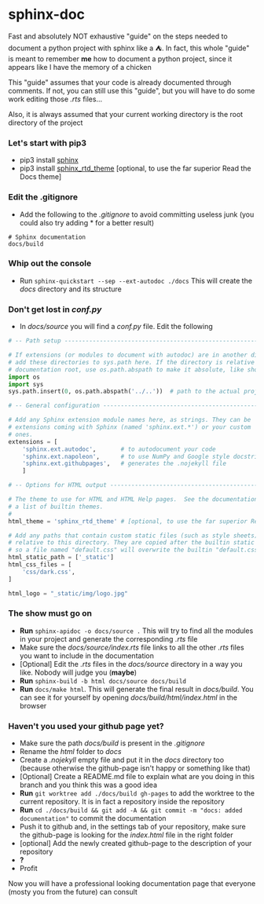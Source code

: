 
# sphinx-doc
Fast and absolutely NOT exhaustive "guide" on the steps needed to document a python project with sphinx like a :tent:. In fact, this whole "guide" is meant to remember **me** how to document a python project, since it appears like I have the memory of a chicken

This "guide" assumes that your code is already documented through comments. If not, you can still use this "guide", but you will have to do some work editing those _.rts_ files...

Also, it is always assumed that your current working directory is the root directory of the project

### Let's start with pip3
- pip3 install [sphinx](https://www.sphinx-doc.org/en/master/index.html)
- pip3 install [sphinx_rtd_theme](https://sphinx-rtd-theme.readthedocs.io/en/stable/) \[optional, to use the far superior Read the Docs theme\]

### Edit the .gitignore
- Add the following to the _.gitignore_ to avoid committing useless junk (you could also try adding * for a better result)
``` .gitignore
# Sphinx documentation
docs/build
```

### Whip out the console
- Run `sphinx-quickstart --sep --ext-autodoc ./docs` This will create the _docs_ directory and its structure

### Don't get lost in _conf.py_
- In _docs/source_ you will find a _conf.py_ file. Edit the following
``` python
# -- Path setup --------------------------------------------------------------

# If extensions (or modules to document with autodoc) are in another directory,
# add these directories to sys.path here. If the directory is relative to the
# documentation root, use os.path.abspath to make it absolute, like shown here.
import os
import sys
sys.path.insert(0, os.path.abspath('../..'))  # path to the actual project root folder
```
``` python
# -- General configuration ---------------------------------------------------

# Add any Sphinx extension module names here, as strings. They can be
# extensions coming with Sphinx (named 'sphinx.ext.*') or your custom
# ones.
extensions = [
    'sphinx.ext.autodoc',       # to autodocument your code
    'sphinx.ext.napoleon',      # to use NumPy and Google style docstrings
    'sphinx.ext.githubpages',   # generates the .nojekyll file
    ]
```
``` python
# -- Options for HTML output -------------------------------------------------

# The theme to use for HTML and HTML Help pages.  See the documentation for
# a list of builtin themes.
#
html_theme = 'sphinx_rtd_theme' # [optional, to use the far superior Read the Docs theme]
```
``` python
# Add any paths that contain custom static files (such as style sheets) here,
# relative to this directory. They are copied after the builtin static files,
# so a file named "default.css" will overwrite the builtin "default.css".
html_static_path = ['_static']
html_css_files = [
    'css/dark.css',
]

html_logo = "_static/img/logo.jpg"
```

### The show must go on
- **Run** `sphinx-apidoc -o docs/source .` This will try to find all the modules in your project and generate the corresponding _.rts_ file
- Make sure the _docs/source/index.rts_ file links to all the other _.rts_ files you want to include in the documentation
- \[Optional\] Edit the _.rts_ files in the _docs/source_ directory in a way you like. Nobody will judge you (**maybe**)
- **Run** `sphinx-build -b html docs/source docs/build`
- **Run** `docs/make html`. This will generate the final result in _docs/build_. You can see it for yourself by opening _docs/build/html/index.html_ in the browser


### Haven't you used your github page yet?
- Make sure the path _docs/build_ is present in the _.gitignore_
- Rename the _html_ folder to _docs_
- Create a _.nojekyll_ empty file and put it in the _docs_ directory too (because otherwise the github-page isn't happy or something like that)
- \[Optional\] Create a README.md file to explain what are you doing in this branch and you think this was a good idea
- **Run** `git worktree add ./docs/build gh-pages` to add the worktree to the current repository. It is in fact a repository inside the repository
- **Run** `cd ./docs/build && git add -A && git commit -m "docs: added documentation"` to commit the documentation
- Push it to github and, in the settings tab of your repository, make sure the github-page is looking for the _index.html_ file in the right folder
- \[optional\] Add the newly created github-page to the description of your repository
- **?**
- Profit

Now you will have a professional looking documentation page that everyone (mosty you from the future) can consult
